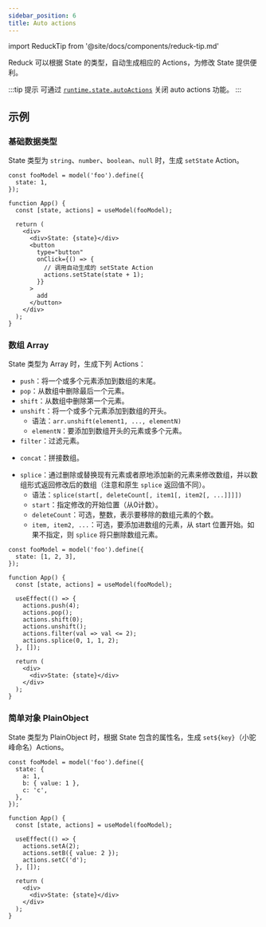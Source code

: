 ```yaml
---
sidebar_position: 6
title: Auto actions
---
```



import ReduckTip from '@site/docs/components/reduck-tip.md'

<ReduckTip />

Reduck 可以根据 State 的类型，自动生成相应的 Actions，为修改 State 提供便利。

:::tip 提示
可通过 [`runtime.state.autoActions`](/docs/configure/app/runtime/state#autoactions) 关闭 auto actions 功能。
:::

## 示例

### 基础数据类型

State 类型为 `string`、`number`、`boolean`、`null` 时，生成 `setState` Action。

```tsx title="示例"
const fooModel = model('foo').define({
  state: 1,
});

function App() {
  const [state, actions] = useModel(fooModel);

  return (
    <div>
      <div>State: {state}</div>
      <button
        type="button"
        onClick={() => {
          // 调用自动生成的 setState Action
          actions.setState(state + 1);
        }}
      >
        add
      </button>
    </div>
  );
}
```

### 数组 Array

State 类型为 Array 时，生成下列 Actions：

- `push`：将一个或多个元素添加到数组的末尾。
- `pop`：从数组中删除最后一个元素。
- `shift`：从数组中删除第一个元素。
- `unshift`：将一个或多个元素添加到数组的开头。
  - 语法：`arr.unshift(element1, ..., elementN)`
  - `elementN`：要添加到数组开头的元素或多个元素。
- `filter`：过滤元素。
<!-- 语义与原生方法不同，待修改 API -->
- `concat`：拼接数组。
<!-- 语义与原生方法不同，待修改 API -->
- `splice`：通过删除或替换现有元素或者原地添加新的元素来修改数组，并以数组形式返回修改后的数组（注意和原生 `splice` 返回值不同）。
  - 语法：`splice(start[, deleteCount[, item1[, item2[, ...]]]])`
  - `start`：指定修改的开始位置（从0计数）。
  - `deleteCount`：可选，整数，表示要移除的数组元素的个数。
  - `item, item2, ...`：可选，要添加进数组的元素，从 start 位置开始。如果不指定，则 `splice` 将只删除数组元素。

```tsx title="示例"
const fooModel = model('foo').define({
  state: [1, 2, 3],
});

function App() {
  const [state, actions] = useModel(fooModel);

  useEffect(() => {
    actions.push(4);
    actions.pop();
    actions.shift(0);
    actions.unshift();
    actions.filter(val => val <= 2);
    actions.splice(0, 1, 1, 2);
  }, []);

  return (
    <div>
      <div>State: {state}</div>
    </div>
  );
}
```

### 简单对象 PlainObject

State 类型为 PlainObject 时，根据 State 包含的属性名，生成 `set${key}`（小驼峰命名）Actions。

```tsx title="示例"
const fooModel = model('foo').define({
  state: {
    a: 1,
    b: { value: 1 },
    c: 'c',
  },
});

function App() {
  const [state, actions] = useModel(fooModel);

  useEffect(() => {
    actions.setA(2);
    actions.setB({ value: 2 });
    actions.setC('d');
  }, []);

  return (
    <div>
      <div>State: {state}</div>
    </div>
  );
}
```
